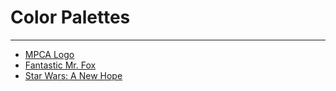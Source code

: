 # Color Palettes 
---

- [MPCA Logo](Colors/MPCA_Logo)
- [Fantastic Mr. Fox](Colors/Fantastic_Fox)
- [Star Wars: A New Hope](Colors/A_New_Hope)
